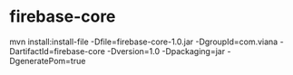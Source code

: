 # firebase-core

mvn install:install-file -Dfile=firebase-core-1.0.jar -DgroupId=com.viana -DartifactId=firebase-core -Dversion=1.0 -Dpackaging=jar -DgeneratePom=true